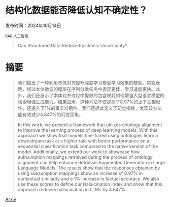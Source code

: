 # 结构化数据能否降低认知不确定性？

发布时间：2024年10月14日

`RAG` `人工智能`

> Can Structured Data Reduce Epistemic Uncertainty?

# 摘要

> 我们提出了一种利用本体对齐提升深度学习模型学习效果的框架。实验表明，经过本体微调的模型在序列分类任务中表现更佳，学习速度更快。此外，我们还展示了本体对齐过程中提取的包含映射如何增强大型语言模型的检索增强生成能力。结果显示，这种方法不仅提高了8.97%的上下文相似性，还提升了1%的事实准确性。我们还据此定义了幻觉指数，发现该方法能有效减少4.847%的幻觉现象。

> In this work, we present a framework that utilizes ontology alignment to improve the learning process of deep learning models. With this approach we show that models fine-tuned using ontologies learn a downstream task at a higher rate with better performance on a sequential classification task compared to the native version of the model. Additionally, we extend our work to showcase how subsumption mappings retrieved during the process of ontology alignment can help enhance Retrieval-Augmented Generation in Large Language Models. The results show that the responses obtained by using subsumption mappings show an increase of 8.97% in contextual similarity and a 1% increase in factual accuracy. We also use these scores to define our Hallucination Index and show that this approach reduces hallucination in LLMs by 4.847%.

[Arxiv](https://arxiv.org/abs/2410.11141)
